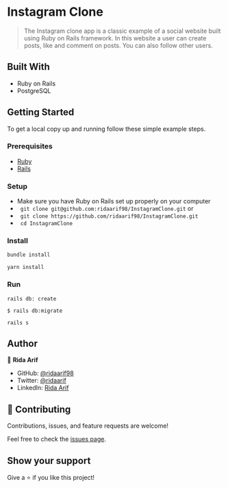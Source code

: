 # Instagram Clone

> The Instagram clone app is a classic example of a social website built using Ruby on Rails framework. In this website a user can create posts, like and comment on posts. You can also follow other users.  

## Built With 

- Ruby on Rails
- PostgreSQL

## Getting Started

To get a local copy up and running follow these simple example steps.

### Prerequisites

- [Ruby](https://www.ruby-lang.org/en/)
- [Rails](https://gorails.com/)

### Setup

- Make sure you have Ruby on Rails set up properly on your computer
- ``` git clone git@github.com:ridaarif98/InstagramClone.git``` or
- ``` git clone https://github.com/ridaarif98/InstagramClone.git```
- ``` cd InstagramClone```

### Install

```sh
bundle install
```
```
yarn install
```

### Run

```
rails db: create
```

```
$ rails db:migrate
```

```
rails s
```

## Author

👤 **Rida Arif**

- GitHub: [@ridaarif98](https://github.com/ridaarif98)
- Twitter: [@ridaarif](https://twitter.com/Rida29984906)
- LinkedIn: [Rida Arif](https://www.linkedin.com/in/rida-arif-90945520b/)
## 🤝 Contributing

Contributions, issues, and feature requests are welcome!

Feel free to check the [issues page](https://github.com/ridaarif98/InstagramClone/issues).

## Show your support

Give a ⭐️ if you like this project!
